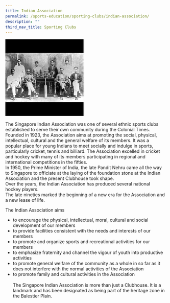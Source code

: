 ```yaml
---
title: Indian Association
permalink: /sports-education/sporting-clubs/indian-association/
description: ""
third_nav_title: Sporting Clubs
---
```

![Indian Association](/images/Sport%20Education/Sporting%20Clubs/IndianAssociation.jpeg)

The Singapore Indian Association was one of several ethnic sports clubs established to serve their own community during the Colonial Times. Founded in 1923, the Association aims at promoting the social, physical, intellectual, cultural and the general welfare of its members. It was a popular place for young Indians to meet socially and indulge in sports, particularly cricket, tennis and billiard. The Association excelled in cricket and hockey with many of its members participating in regional and international competitions in the fifties.  
In 1950, the Prime Minister of India, the late Pandit Nehru came all the way to Singapore to officiate at the laying of the foundation stone at the Indian Association and the present Clubhouse took shape.  
Over the years, the Indian Association has produced several national hockey players.  
The late nineties marked the beginning of a new era for the Association and a new lease of life.  
  
  
The Indian Association aims  
  

*   to encourage the physical, intellectual, moral, cultural and social development of our members
*   to provide facilities consistent with the needs and interests of our members
*   to promote and organize sports and recreational activities for our members
*   to emphasize fraternity and channel the vigour of youth into productive activities
*   to promote general welfare of the community as a whole in so far as it does not interfere with the normal activities of the Association
*   to promote family and cultural activities in the Association 
<br><br>
The Singapore Indian Association is more than just a Clubhouse. It is a landmark and has been designated as being part of the heritage zone in the Balestier Plain.